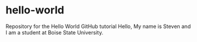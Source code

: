 # hello-world
Repository for the Hello World GitHub tutorial
Hello, My name is Steven and I am a student at Boise State University.
